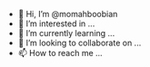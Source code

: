 - 👋 Hi, I’m @momahboobian
- 👀 I’m interested in ...
- 🌱 I’m currently learning ...
- 💞️ I’m looking to collaborate on ...
- 📫 How to reach me ...

<!---
momahboobian/momahboobian is a ✨ special ✨ repository because its `README.md` (this file) appears on your GitHub profile.
You can click the Preview link to take a look at your changes.
--->
